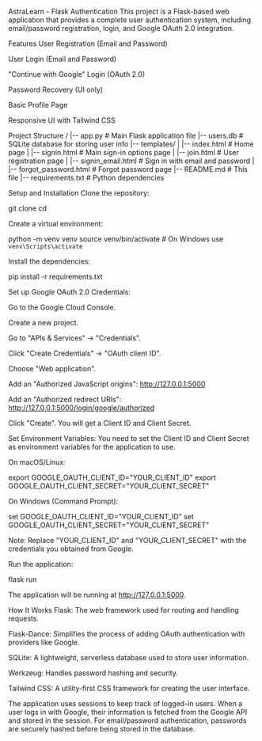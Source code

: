 AstraLearn - Flask Authentication
This project is a Flask-based web application that provides a complete user authentication system, including email/password registration, login, and Google OAuth 2.0 integration.

Features
User Registration (Email and Password)

User Login (Email and Password)

"Continue with Google" Login (OAuth 2.0)

Password Recovery (UI only)

Basic Profile Page

Responsive UI with Tailwind CSS

Project Structure
/
|-- app.py              # Main Flask application file
|-- users.db            # SQLite database for storing user info
|-- templates/
|   |-- index.html      # Home page
|   |-- signin.html     # Main sign-in options page
|   |-- join.html       # User registration page
|   |-- signin_email.html # Sign in with email and password
|   |-- forgot_password.html # Forgot password page
|-- README.md           # This file
|-- requirements.txt    # Python dependencies

Setup and Installation
Clone the repository:

git clone <repository-url>
cd <repository-folder>

Create a virtual environment:

python -m venv venv
source venv/bin/activate  # On Windows use `venv\Scripts\activate`

Install the dependencies:

pip install -r requirements.txt

Set up Google OAuth 2.0 Credentials:

Go to the Google Cloud Console.

Create a new project.

Go to "APIs & Services" -> "Credentials".

Click "Create Credentials" -> "OAuth client ID".

Choose "Web application".

Add an "Authorized JavaScript origins": http://127.0.0.1:5000

Add an "Authorized redirect URIs": http://127.0.0.1:5000/login/google/authorized

Click "Create". You will get a Client ID and Client Secret.

Set Environment Variables:
You need to set the Client ID and Client Secret as environment variables for the application to use.

On macOS/Linux:

export GOOGLE_OAUTH_CLIENT_ID="YOUR_CLIENT_ID"
export GOOGLE_OAUTH_CLIENT_SECRET="YOUR_CLIENT_SECRET"

On Windows (Command Prompt):

set GOOGLE_OAUTH_CLIENT_ID="YOUR_CLIENT_ID"
set GOOGLE_OAUTH_CLIENT_SECRET="YOUR_CLIENT_SECRET"

Note: Replace "YOUR_CLIENT_ID" and "YOUR_CLIENT_SECRET" with the credentials you obtained from Google.

Run the application:

flask run

The application will be running at http://127.0.0.1:5000.

How It Works
Flask: The web framework used for routing and handling requests.

Flask-Dance: Simplifies the process of adding OAuth authentication with providers like Google.

SQLite: A lightweight, serverless database used to store user information.

Werkzeug: Handles password hashing and security.

Tailwind CSS: A utility-first CSS framework for creating the user interface.

The application uses sessions to keep track of logged-in users. When a user logs in with Google, their information is fetched from the Google API and stored in the session. For email/password authentication, passwords are securely hashed before being stored in the database.